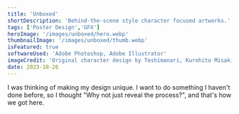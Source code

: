 ```yaml
---
title: 'Unboxed'
shortDescription: 'Behind-the-scene style character focused artworks.'
tags: ['Poster Design','GFX']
heroImage: '/images/unboxed/hero.webp'
thumbnailImage: '/images/unboxed/thumb.webp'
isFeatured: true
softwareUsed: 'Adobe Photoshop, Adobe Illustrator'
imageCredit: 'Original character design by Teshimanari, Kurehito Misaki, and Eku Takeshima.'
date: 2023-10-26
---
```


I was thinking of making my design unique. I want to do something I haven't done before, so I thought "Why not just reveal the process?", and that's how we got here.
